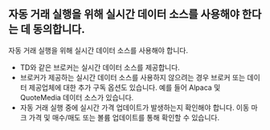 ## 자동 거래 실행을 위해 실시간 데이터 소스를 사용해야 한다는 데 동의합니다.

자동 거래 실행을 위해 실시간 데이터 소스를 사용해야 합니다.
- TD와 같은 브로커는 실시간 데이터 소스를 제공합니다.
- 브로커가 제공하는 실시간 데이터 소스를 사용하지 않으려는 경우 브로커 또는 데이터 제공업체에 대한 추가 구독 옵션도 있습니다. 예를 들어 Alpaca 및 QuoteMedia 데이터 소스가 있습니다.
- 자동 거래 실행 중에 실시간 가격 업데이트가 발생하는지 확인해야 합니다. 이동 마크 가격 및 매수/매도 또는 볼륨 업데이트를 통해 확인할 수 있습니다.

